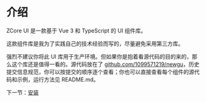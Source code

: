 # 介绍

ZCore UI 是一款基于 Vue 3 和 TypeScript 的 UI 组件库。

这款组件库是我为了实践自己的技术经验而写的，尽量避免采用第三方库。

强烈不建议你将此 UI 库用于生产环境。但如果你是抱着看源代码的目的来的，那么这个库还是值得一看的。源代码放在了 [github.com/1099571219/newgu](https://github.com/1099571219/newgu)，历史提交信息规范，你可以按提交的顺序逐个查看；你也可以直接查看每个组件的源代码和示例，运行方法见 README.md。

下一节：[安装](#/doc/install)

